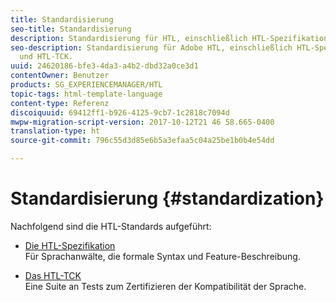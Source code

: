 ```yaml
---
title: Standardisierung
seo-title: Standardisierung
description: Standardisierung für HTL, einschließlich HTL-Spezifikation und HTL-TCK.
seo-description: Standardisierung für Adobe HTL, einschließlich HTL-Spezifikation
  und HTL-TCK.
uuid: 24620186-bfe3-4da3-a4b2-dbd32a0ce3d1
contentOwner: Benutzer
products: SG_EXPERIENCEMANAGER/HTL
topic-tags: html-template-language
content-type: Referenz
discoiquuid: 69412ff1-b926-4125-9cb7-1c2818c7094d
mwpw-migration-script-version: 2017-10-12T21 46 58.665-0400
translation-type: ht
source-git-commit: 796c55d3d85e6b5a3efaa5c04a25be1b0b4e54dd

---
```



# Standardisierung {#standardization}

Nachfolgend sind die HTL-Standards aufgeführt:

* [Die HTL-Spezifikation](https://github.com/Adobe-Marketing-Cloud/sightly-spec)\
   Für Sprachanwälte, die formale Syntax und Feature-Beschreibung.

* [Das HTL-TCK](https://github.com/Adobe-Marketing-Cloud/sightly-tck)\
   Eine Suite an Tests zum Zertifizieren der Kompatibilität der Sprache.
